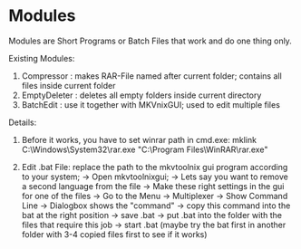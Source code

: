 # Modules
Modules are Short Programs or Batch Files that work and do one thing only. 


Existing Modules:
1) Compressor   : makes RAR-File named after current folder; contains all files inside current folder
2) EmptyDeleter : deletes all empty folders inside current directory
3) BatchEdit    : use it together with MKVnixGUI; used to edit multiple files 





Details:
1) Before it works, you have to set winrar path in cmd.exe: mklink C:\Windows\System32\rar.exe "C:\Program Files\WinRAR\rar.exe"

3) Edit .bat File: replace the path to the mkvtoolnix gui program according to your system; 
-> Open mkvtoolnixgui; 
-> Lets say you want to remove a second language from the file
-> Make these right settings in the gui for one of the files
-> Go to the Menu -> Multiplexer -> Show Command Line 
-> Dialogbox shows the "command"
-> copy this command into the bat at the right position
-> save .bat 
-> put .bat into the folder with the files that require this job 
-> start .bat (maybe try the bat first in another folder with 3-4 copied files first to see if it works) 
